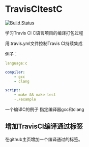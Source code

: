 # TravisCItestC
[![Build Status](https://www.travis-ci.org/LinkinW/TravisCItestC.svg?branch=master)](https://www.travis-ci.org/LinkinW/TravisCItestC)

学习Travis CI C语言项目的编译打包过程

用.travis.yml文件控制Travis CI持续集成

例子：

```yaml
language:c

compiler:
    - gcc
    - clang

script:
    - make && make test
    -./example
```
一个编译C的例子
指定编译器gcc和clang

## 增加TravisCI编译通过标签

在github主页增加一个编译通过的标签。


